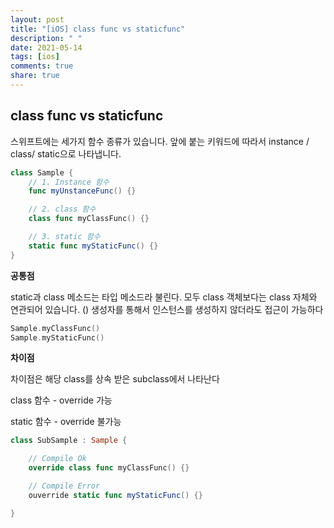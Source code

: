 ```yaml
---
layout: post
title: "[iOS] class func vs staticfunc"
description: " "
date: 2021-05-14
tags: [ios]
comments: true
share: true
---
```



## class func vs staticfunc

스위프트에는 세가지 함수 종류가 있습니다. 앞에 붙는 키워드에 따라서 instance / class/ static으로 나타냅니다.

```swift
class Sample {
    // 1. Instance 함수
    func myUnstanceFunc() {}

    // 2. class 함수
    class func myClassFunc() {}

    // 3. static 함수
    static func myStaticFunc() {}
}
```

**공통점**

static과 class 메소드는 타입 메소드라 불린다. 모두 class 객체보다는 class 자체와 연관되어 있습니다. () 생성자를 통해서 인스턴스를 생성하지 않더라도 접근이 가능하다

```swift
Sample.myClassFunc()
Sample.myStaticFunc()
```

**차이점**

차이점은 해당 class를 상속 받은 subclass에서 나타난다

class 함수 - override 가능

static 함수 - override 불가능

```swift
class SubSample : Sample {

    // Compile Ok
    override class func myClassFunc() {}

    // Compile Error
    ouverride static func myStaticFunc() {}

}
```
